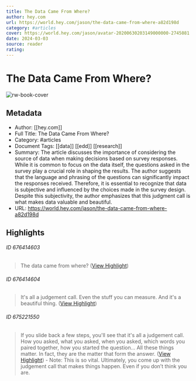 ```yaml
---
title: The Data Came From Where?
author: hey.com
url: https://world.hey.com/jason/the-data-came-from-where-a82d198d
category: #articles
cover: https://world.hey.com/jason/avatar-20200630203149000000-2745081
date: 2024-03-03
source: reader
rating:
---
```

# The Data Came From Where?

![rw-book-cover](https://world.hey.com/jason/avatar-20200630203149000000-2745081)

## Metadata
- Author: [[hey.com]]
- Full Title: The Data Came From Where?
- Category: #articles
- Document Tags: [[data]] [[edd]] [[research]] 
- Summary: The article discusses the importance of considering the source of data when making decisions based on survey responses. While it is common to focus on the data itself, the questions asked in the survey play a crucial role in shaping the results. The author suggests that the language and phrasing of the questions can significantly impact the responses received. Therefore, it is essential to recognize that data is subjective and influenced by the choices made in the survey design. Despite this subjectivity, the author emphasizes that this judgment call is what makes data valuable and beautiful.
- URL: https://world.hey.com/jason/the-data-came-from-where-a82d198d

## Highlights
###### ID 676414603
> The data came from where? ([View Highlight](https://read.readwise.io/read/01hpgcphvvhfza9yj334c0phyh))
    
###### ID 676414604
> It's all a judgement call. Even the stuff you can measure. 
> And it's a beautiful thing. ([View Highlight](https://read.readwise.io/read/01hpgcpw3c7n91za5312h177bh))
    
###### ID 675221550
> If you slide back a few steps, you'll see that it's all a judgement call. How you asked, what you asked, when you asked, which words you paired together, how you started the question... All these things matter. In fact, they are the matter that form the answer. ([View Highlight](https://read.readwise.io/read/01hpakghawnb22kd6ac8h4bjkd))
    - Note: This is so vital. Ultimately, you come up with the judgement call that makes things happen. Even if you don’t think you are.
    
